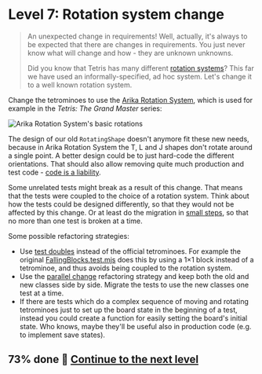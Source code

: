 # Level 7: Rotation system change

> An unexpected change in requirements! Well, actually, it's always to be expected that there are changes in
> requirements. You just never know what will change and how - they are unknown unknowns.
>
> Did you know that Tetris has many different [rotation systems](https://tetris.wiki/Category:Rotation_systems)? This
> far we have used an informally-specified, ad hoc system. Let's change it to a well known rotation system.

Change the tetrominoes to use the [Arika Rotation System](https://tetris.wiki/Arika_Rotation_System), which is used for
example in the _Tetris: The Grand Master_ series:

![Arika Rotation System's basic rotations](images/tgm-rotations.png)

The design of our old `RotatingShape` doesn't anymore fit these new needs, because in Arika Rotation System the T, L and
J shapes don't rotate around a single point. A better design could be to just hard-code the different orientations. That
should also allow removing quite much production and test
code - [code is a liability](https://wiki.c2.com/?SoftwareAsLiability).

Some unrelated tests might break as a result of this change. That means that the tests were coupled to the choice of a
rotation system. Think about how the tests could be designed differently, so that they would not be affected by this
change. Or at least do the migration in [small steps](https://tdd.mooc.fi/2-design#small-safe-steps), so that no more
than one test is broken at a time.

Some possible refactoring strategies:

-   Use [test doubles](https://tdd.mooc.fi/3-challenges#test-doubles) instead of the official tetrominoes. For example the
    original [FallingBlocks.test.mjs](../test/FallingBlocks.test.mjs) does this by using a 1×1 block instead of a
    tetrominoe, and thus avoids being coupled to the rotation system.
-   Use the [parallel change](https://tdd.mooc.fi/2-design#four-strategies) refactoring strategy and keep both the old and
    new classes side by side. Migrate the tests to use the new classes one test at a time.
-   If there are tests which do a complex sequence of moving and rotating tetrominoes just to set up the board state in
    the beginning of a test, instead you could create a function for easily setting the board's initial state. Who knows,
    maybe they'll be useful also in production code (e.g. to implement save states).

## 73% done 🚀 [Continue to the next level](level-8.md)
